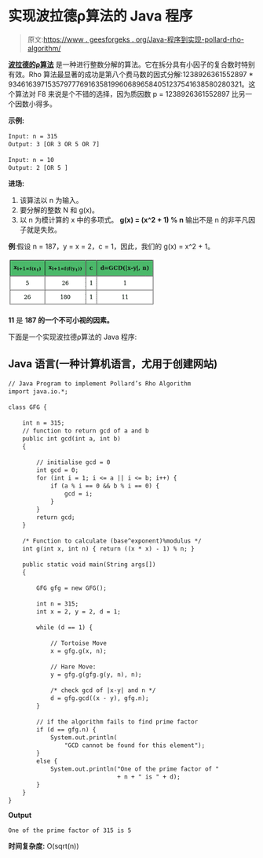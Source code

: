 # 实现波拉德ρ算法的 Java 程序

> 原文:[https://www . geesforgeks . org/Java-程序到实现-pollard-rho-algorithm/](https://www.geeksforgeeks.org/java-program-to-implement-pollard-rho-algorithm/)

[**波拉德的ρ算法**](https://www.geeksforgeeks.org/pollards-rho-algorithm-prime-factorization/) 是一种进行整数分解的算法。它在拆分具有小因子的复合数时特别有效。Rho 算法最显著的成功是第八个费马数的因式分解:1238926361552897 * 9346163971535797776916358199606896584051237541638580280321。这个算法对 F8 来说是个不错的选择，因为质因数 p = 1238926361552897 比另一个因数小得多。

**示例:**

```
Input: n = 315
Output: 3 [OR 3 OR 5 OR 7]

Input: n = 10
Output: 2 [OR 5 ]
```

**进场:**

1.  该算法以 n 为输入。
2.  要分解的整数 N 和 g(x)。
3.  以 n 为模计算的 x 中的多项式。
    **g(x) = (x^2 + 1) % n**
    输出不是 n 的非平凡因子就是失败。

**例**:假设 n = 187，y = x = 2，c = 1，因此，我们的 g(x) = x^2 + 1。

![](img/590e86d9cdc2816c46f44359f8117012.png)

**11** 是 **187 的一个不可小视的因素。**

下面是一个实现波拉德ρ算法的 Java 程序:

## Java 语言(一种计算机语言，尤用于创建网站)

```
// Java Program to implement Pollard’s Rho Algorithm
import java.io.*;

class GFG {

    int n = 315;
    // function to return gcd of a and b
    public int gcd(int a, int b)
    {

        // initialise gcd = 0
        int gcd = 0;
        for (int i = 1; i <= a || i <= b; i++) {
            if (a % i == 0 && b % i == 0) {
                gcd = i;
            }
        }
        return gcd;
    }

    /* Function to calculate (base^exponent)%modulus */
    int g(int x, int n) { return ((x * x) - 1) % n; }

    public static void main(String args[])
    {

        GFG gfg = new GFG();

        int n = 315;
        int x = 2, y = 2, d = 1;

        while (d == 1) {

            // Tortoise Move
            x = gfg.g(x, n);

            // Hare Move:
            y = gfg.g(gfg.g(y, n), n);

            /* check gcd of |x-y| and n */
            d = gfg.gcd((x - y), gfg.n);
        }

        // if the algorithm fails to find prime factor
        if (d == gfg.n) {
            System.out.println(
                "GCD cannot be found for this element");
        }
        else {
            System.out.println("One of the prime factor of "
                               + n + " is " + d);
        }
    }
}
```

**Output**

```
One of the prime factor of 315 is 5

```

**时间复杂度:** O(sqrt(n))